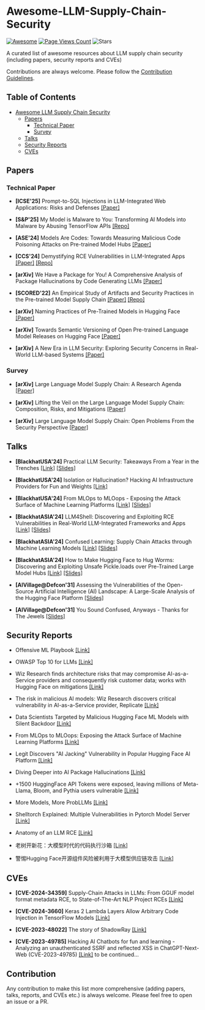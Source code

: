 # Awesome-LLM-Supply-Chain-Security

[![Awesome](https://awesome.re/badge.svg)](https://awesome.re)
[![Page Views Count](https://badges.toozhao.com/badges/01JC7TB564H01HKPZZQXDVRNBG/blue.svg)](.)
![Stars](https://img.shields.io/github/stars/ShenaoW/awesome-llm-supply-chain-security?style=flat&logo=github)


A curated list of awesome resources about LLM supply chain security (including papers, security reports and CVEs)

Contributions are always welcome. Please follow the [Contribution Guidelines](https://github.com/ShenaoW/awesome-llm-supply-chain-security#Contribution).

## Table of Contents

- [Awesome LLM Supply Chain Security](#awesome-llm-supply-chain-security-)
  - [Papers](#papers)
    - [Technical Paper](#technical-paper)
    - [Survey](#survey)
  - [Talks](#talks)
  - [Security Reports](#security-reports)
  - [CVEs](#cves)

## Papers

### Technical Paper
- **[ICSE'25]** Prompt-to-SQL Injections in LLM-Integrated Web Applications: Risks and Defenses [[Paper]](https://syssec.dpss.inesc-id.pt/papers/pedro_icse25.pdf)


- **[S&P'25]** My Model is Malware to You: Transforming AI Models into Malware by Abusing TensorFlow APIs [[Repo]](https://github.com/ZJU-SEC/TensorAbuse)

- **[ASE'24]** Models Are Codes: Towards Measuring Malicious Code Poisoning Attacks on Pre-trained Model Hubs [[Paper]](https://arxiv.org/pdf/2409.09368)

- **[CCS'24]** Demystifying RCE Vulnerabilities in LLM-Integrated Apps [[Paper]](https://arxiv.org/pdf/2309.02926) [[Repo]](https://github.com/LLMSmith/LLMSmith)

- **[arXiv]** We Have a Package for You! A Comprehensive Analysis of Package Hallucinations by Code Generating LLMs [[Paper]](https://arxiv.org/pdf/2406.10279)

- **[SCORED'22]** An Empirical Study of Artifacts and Security Practices in the Pre-trained Model Supply Chain [[Paper]](https://wenxin-jiang.github.io/files/publications/JiangSynovicSethiIndarapuHyattSchorlemmerThiruvathukalDavis-PTMSupplyChain-SCORED22.pdf) [[Repo]](https://github.com/PurdueDualityLab/SCORED22-PTMSupplyChain)

- **[arXiv]** Naming Practices of Pre-Trained Models in Hugging Face [[Paper]](https://arxiv.org/pdf/2310.01642) 

- **[arXiv]** Towards Semantic Versioning of Open Pre-trained Language Model Releases on Hugging Face [[Paper]](https://arxiv.org/pdf/2409.10472)

- **[arXiv]** A New Era in LLM Security: Exploring Security Concerns in Real-World LLM-based Systems [[Paper]](https://arxiv.org/pdf/2402.18649)

### Survey

- **[arXiv]** Large Language Model Supply Chain: A Research Agenda [[Paper]](https://arxiv.org/pdf/2404.12736)

- **[arXiv]** Lifting the Veil on the Large Language Model Supply Chain: Composition, Risks, and Mitigations [[Paper]](https://arxiv.org/pdf/2410.21218)

- **[arXiv]** Large Language Model Supply Chain: Open  Problems From the Security Perspective [[Paper]](https://arxiv.org/pdf/2411.01604)

## Talks

- **[BlackhatUSA'24]** Practical LLM Security: Takeaways From a Year in the Trenches [[Link]](https://www.blackhat.com/us-24/briefings/schedule/#practical-llm-security-takeaways-from-a-year-in-the-trenches-39468) [[Slides]](https://i.blackhat.com/BH-US-24/Presentations/US24-Harang-Practical-LLM-Security-Takeaways-From-Wednesday.pdf?_gl=1*7acwri*_gcl_au*MjEyNjc0MzYwNC4xNzMxMTM3MDA2*_ga*MTM5MTcwNjc4OS4xNzMxMTM3MDA2*_ga_K4JK67TFYV*MTczMTEzNzAwNi4xLjAuMTczMTEzNzAwNi4wLjAuMA..&_ga=2.180973351.1863731842.1731137007-1391706789.1731137006)

- **[BlackhatUSA'24]** Isolation or Hallucination? Hacking AI Infrastructure Providers for Fun and Weights [[Link]](https://www.blackhat.com/us-24/briefings/schedule/#isolation-or-hallucination-hacking-ai-infrastructure-providers-for-fun-and-weights-40569)

- **[BlackhatUSA'24]** From MLOps to MLOops - Exposing the Attack Surface of Machine Learning Platforms [[Link]](https://www.blackhat.com/us-24/briefings/schedule/#from-mlops-to-mloops---exposing-the-attack-surface-of-machine-learning-platforms-39309) [[Slides]](https://i.blackhat.com/BH-US-24/Presentations/US24-Menashe-From-MLOps-To-MLOops.pdf?_gl=1*1vixzrp*_gcl_au*MjEyNjc0MzYwNC4xNzMxMTM3MDA2*_ga*MTM5MTcwNjc4OS4xNzMxMTM3MDA2*_ga_K4JK67TFYV*MTczMTEzNzAwNi4xLjEuMTczMTEzNzI1MS4wLjAuMA..&_ga=2.140149939.1863731842.1731137007-1391706789.1731137006)

- **[BlackhatASIA'24]** LLM4Shell: Discovering and Exploiting RCE Vulnerabilities in Real-World LLM-Integrated Frameworks and Apps [[Link]](https://www.blackhat.com/asia-24/briefings/schedule/index.html#llmshell-discovering-and-exploiting-rce-vulnerabilities-in-real-world-llm-integrated-frameworks-and-apps-37215) [[Slides]](https://i.blackhat.com/Asia-24/Presentations/bh-asia-2024-llm4shell.pdf?_gl=1*lfjimg*_gcl_au*MjEyNjc0MzYwNC4xNzMxMTM3MDA2*_ga*MTM5MTcwNjc4OS4xNzMxMTM3MDA2*_ga_K4JK67TFYV*MTczMTEzNzAwNi4xLjEuMTczMTEzNzg4OS4wLjAuMA..&_ga=2.89155611.1863731842.1731137007-1391706789.1731137006)

- **[BlackhatASIA'24]** Confused Learning: Supply Chain Attacks through Machine Learning Models [[Link]](https://www.blackhat.com/asia-24/briefings/schedule/index.html#confused-learning-supply-chain-attacks-through-machine-learning-models-37794) [[Slides]](https://i.blackhat.com/Asia-24/Presentations/Asia-24-Wood-Confused-Learning.pdf?_gl=1*xwt703*_gcl_au*MjEyNjc0MzYwNC4xNzMxMTM3MDA2*_ga*MTM5MTcwNjc4OS4xNzMxMTM3MDA2*_ga_K4JK67TFYV*MTczMTEzNzAwNi4xLjEuMTczMTEzODExMy4wLjAuMA..&_ga=2.160178365.1863731842.1731137007-1391706789.1731137006)

- **[BlackhatASIA'24]** How to Make Hugging Face to Hug Worms: Discovering and Exploiting Unsafe Pickle.loads over Pre-Trained Large Model Hubs [[Link]](https://www.blackhat.com/asia-24/briefings/schedule/index.html#how-to-make-hugging-face-to-hug-worms-discovering-and-exploiting-unsafe-pickleloads-over-pre-trained-large-model-hubs-36261) [[Slides]](https://i.blackhat.com/Asia-24/Presentations/Asia-24-Zhou-HowtoMakeHuggingFace.pdf?_gl=1*ymvfd9*_gcl_au*MjEyNjc0MzYwNC4xNzMxMTM3MDA2*_ga*MTM5MTcwNjc4OS4xNzMxMTM3MDA2*_ga_K4JK67TFYV*MTczMTEzNzAwNi4xLjEuMTczMTEzODIzNi4wLjAuMA..&_ga=2.51586089.1863731842.1731137007-1391706789.1731137006)

- **[AIVillage@Defcon'31]** Assessing the Vulnerabilities of the Open-Source Artificial Intelligence (AI) Landscape: A Large-Scale Analysis of the Hugging Face Platform [[Slides]](https://aivillage.org/assets/AIVDC31/DSAIL%20DEFCON%20AI%20Village.pdf)

- **[AIVillage@Defcon'31]** You Sound Confused, Anyways - Thanks for The Jewels [[Slides]](https://aivillage.org/assets/AIVDC31/AIVDC31.pdf)

## Security Reports

- Offensive ML Playbook [[Link]](https://wiki.offsecml.com/Welcome+to+the+Offensive+ML+Playbook)

- OWASP Top 10 for LLMs [[Link]](https://owasp.org/www-project-top-10-for-large-language-model-applications/assets/PDF/OWASP-Top-10-for-LLMs-2023-v1_1.pdf)

- Wiz Research finds architecture risks that may compromise AI-as-a-Service providers and consequently risk customer data; works with Hugging Face on mitigations [[Link]](https://www.wiz.io/blog/wiz-and-hugging-face-address-risks-to-ai-infrastructure)

- The risk in malicious AI models: Wiz Research discovers critical vulnerability in AI-as-a-Service provider, Replicate [[Link]](https://www.wiz.io/blog/wiz-research-discovers-critical-vulnerability-in-replicate)

- Data Scientists Targeted by Malicious Hugging Face ML Models with Silent Backdoor [[Link]](https://jfrog.com/blog/data-scientists-targeted-by-malicious-hugging-face-ml-models-with-silent-backdoor/)

- From MLOps to MLOops: Exposing the Attack Surface of Machine Learning Platforms [[Link]](https://jfrog.com/blog/from-mlops-to-mloops-exposing-the-attack-surface-of-machine-learning-platforms/)

- Legit Discovers "AI Jacking" Vulnerability in Popular Hugging Face AI Platform [[Link]](https://www.legitsecurity.com/blog/tens-of-thousands-of-developers-were-potentially-impacted-by-the-hugging-face-aijacking-attack)

- Diving Deeper into AI Package Hallucinations [[Link]](https://www.lasso.security/blog/ai-package-hallucinations)

- +1500 HuggingFace API Tokens were exposed, leaving millions of Meta-Llama, Bloom, and Pythia users vulnerable [[Link]](https://www.lasso.security/blog/1500-huggingface-api-tokens-were-exposed-leaving-millions-of-meta-llama-bloom-and-pythia-users-for-supply-chain-attacks)

- More Models, More ProbLLMs [[Link]](https://www.oligo.security/blog/more-models-more-probllms)

- Shelltorch Explained: Multiple Vulnerabilities in Pytorch Model Server [[Link]](https://www.oligo.security/blog/shelltorch-explained-multiple-vulnerabilities-in-pytorch-model-server)

- Anatomy of an LLM RCE [[Link]](https://www.cyberark.com/resources/threat-research-blog/anatomy-of-an-llm-rce)

- 老树开新花：大模型时代的代码执行沙箱 [[Link]](https://mp.weixin.qq.com/s/X54d0foyBS56lGFUPyOvTw)

- 警惕Hugging Face开源组件风险被利用于大模型供应链攻击 [[Link]](https://security.tencent.com/index.php/blog/msg/209)

## CVEs

- **[CVE-2024-34359]** Supply-Chain Attacks in LLMs: From GGUF model format metadata RCE, to State-of-The-Art NLP Project RCEs [[Link]](https://0reg.dev/blog/from-gguf-model-format-metadata-rce-to-state-of-the-art-nlp-project-rces)

- **[CVE-2024-3660]** Keras 2 Lambda Layers Allow Arbitrary Code Injection in TensorFlow Models [[Link]](https://kb.cert.org/vuls/id/253266)

- **[CVE-2023-48022]** The story of ShadowRay [[Link]](https://www.vicarius.io/vsociety/posts/the-story-of-shadowray-cve-2023-48022)

- **[CVE-2023-49785]** Hacking AI Chatbots for fun and learning - Analyzing an unauthenticated SSRF and reflected XSS in ChatGPT-Next-Web (CVE-2023-49785) [[Link]](https://www.vicarius.io/vsociety/posts/hacking-ai-chatbots-for-fun-and-learning-analyzing-an-unauthenticated-ssrf-and-reflected-xss-in-chatgpt-next-web-cve-2023-49785)
to be continued...

## Contribution

Any contribution to make this list more comprehensive (adding papers, talks, reports, and CVEs etc.) is always welcome. Please feel free to open an issue or a PR.